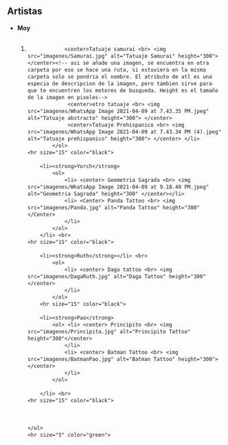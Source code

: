 <!doctype html>
<html>
<head>
<meta charset="utf-8">
<title>Artistas</title>
</head>

<body>
	<h2>Artistas</h2>
	<ul> <!-- son listas desordenadas, salen con viñetas-->
		<li><strong>Moy</strong></li> <br>
			<ol> <!-- son listas ordenadas-->
				<li>

				<center>Tatuaje samurai <br> <img src="imagenes/Samurai.jpg" alt="Tatuaje Samurai" height="300"></center><!-- asi se añade una imagen, se encuentra en otra carpeta por eso se hace una ruta, si estuviera en la misma carpeta solo se pondria el nombre. El atributo de atl es una especia de descripcion de la imagen, pero tambien sirve para que te encuentren los motores de busqueda. Height es el tamaño de la imagen en pixeles-->
				 <center>otro tatuaje <br> <img src="imagenes/WhatsApp Image 2021-04-09 at 7.43.35 PM.jpeg" alt="Tatuaje abstracto" height="300"> </center>  
				 <center>Tatuaje Prehispanico <br> <img src="imagenes/WhatsApp Image 2021-04-09 at 7.43.34 PM (4).jpeg" alt="Tatuaje prehispanico" height="300"> </center> </li>
			</ol>
	<hr size="15" color="black">

		<li><strong>Yorch</strong>
			<ol>
				<li> <center> Geometria Sagrada <br> <img src="imagenes/WhatsApp Image 2021-04-09 at 9.18.49 PM.jpeg" alt="Geometria Sagrada" height="300" </center></li>
				<li> <Center> Panda Tattoo <br> <img src="imagenes/Panda.jpg" alt="Panda Tattoo" height="300"</Center>
				</li>
			</ol>
		</li> <br>
	<hr size="15" color="black">

		<li><strong>Ruth</strong></li> <br>
			<ol>
				<li> <center> Daga tattoo <br> <img src="imagenes/DagaRuth.jpg" alt="Daga Tattoo" height="300" </center>
				</li>
			</ol>
		<hr size="15" color="black">

		<li><strong>Pao</strong>
			<ol> <li> <center> Principito <br> <img src="imagenes/Principita.jpg" alt="Principito Tattoo" height="300"</center>
				</li>
				<li> <center> Batman Tattoo <br> <img src="imagenes/BatmanPao.jpg" alt="Batman Tattoo" height="300"></center>
				</li>
			</ol>

		</li> <br>
	<hr size="15" color="black">



	</ul>
	<hr size="5" color="green">

</body>
</html>
